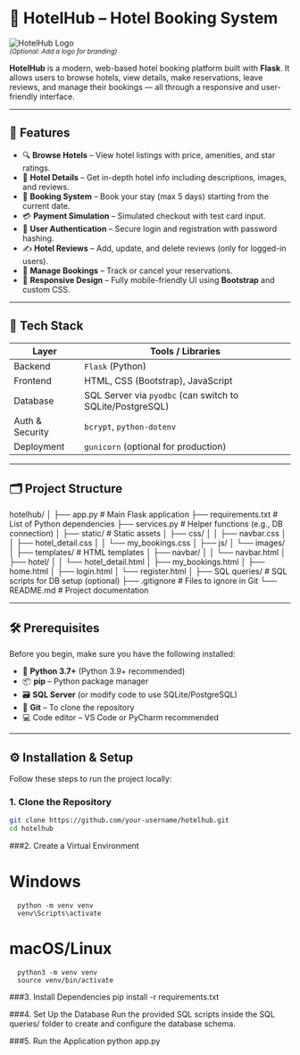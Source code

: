# 🏨 HotelHub – Hotel Booking System

![HotelHub Logo](static/images/logo.png)  
<sub><i>*(Optional: Add a logo for branding)*</i></sub>

**HotelHub** is a modern, web-based hotel booking platform built with **Flask**. It allows users to browse hotels, view details, make reservations, leave reviews, and manage their bookings — all through a responsive and user-friendly interface.

---

## 🚀 Features

- 🔍 **Browse Hotels** – View hotel listings with price, amenities, and star ratings.  
- 🏨 **Hotel Details** – Get in-depth hotel info including descriptions, images, and reviews.  
- 📅 **Booking System** – Book your stay (max 5 days) starting from the current date.  
- 💳 **Payment Simulation** – Simulated checkout with test card input.  
- 🔐 **User Authentication** – Secure login and registration with password hashing.  
- ✍️ **Hotel Reviews** – Add, update, and delete reviews (only for logged-in users).  
- 📂 **Manage Bookings** – Track or cancel your reservations.  
- 📱 **Responsive Design** – Fully mobile-friendly UI using **Bootstrap** and custom CSS.

---

## 🧰 Tech Stack

| Layer         | Tools / Libraries                     |
|---------------|----------------------------------------|
| Backend       | `Flask` (Python)                       |
| Frontend      | HTML, CSS (Bootstrap), JavaScript      |
| Database      | SQL Server via `pyodbc` (can switch to SQLite/PostgreSQL) |
| Auth & Security | `bcrypt`, `python-dotenv`            |
| Deployment    | `gunicorn` (optional for production)   |

---

## 🗂 Project Structure

hotelhub/ │ ├── app.py # Main Flask application ├── requirements.txt # List of Python dependencies ├── services.py # Helper functions (e.g., DB connection) │ ├── static/ # Static assets │ ├── css/ │ │ ├── navbar.css │ │ ├── hotel_detail.css │ │ └── my_bookings.css │ ├── js/ │ └── images/ │ ├── templates/ # HTML templates │ ├── navbar/ │ │ └── navbar.html │ ├── hotel/ │ │ └── hotel_detail.html │ ├── my_bookings.html │ ├── home.html │ ├── login.html │ └── register.html │ ├── SQL queries/ # SQL scripts for DB setup (optional) ├── .gitignore # Files to ignore in Git └── README.md # Project documentation


---

## 🛠 Prerequisites

Before you begin, make sure you have the following installed:

- 🐍 **Python 3.7+** (Python 3.9+ recommended)
- 📦 **pip** – Python package manager
- 🗃 **SQL Server** (or modify code to use SQLite/PostgreSQL)
- 🧪 **Git** – To clone the repository
- 💻 Code editor – VS Code or PyCharm recommended

---

## ⚙️ Installation & Setup

Follow these steps to run the project locally:

### 1. Clone the Repository

```bash
git clone https://github.com/your-username/hotelhub.git
cd hotelhub
```
###2. Create a Virtual Environment

   # Windows
      python -m venv venv
      venv\Scripts\activate

   # macOS/Linux
      python3 -m venv venv
      source venv/bin/activate

###3. Install Dependencies
   pip install -r requirements.txt

###4. Set Up the Database
   Run the provided SQL scripts inside the SQL queries/ folder to create and configure the database schema.

###5. Run the Application
   python app.py

